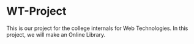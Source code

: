 # WT-Project
This is our project for the college internals for Web Technologies. In this project, we will make an Online Library.
